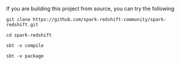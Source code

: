 If you are building this project from source, you can try the following

```
git clone https://github.com/spark-redshift-community/spark-redshift.git
```

```
cd spark-redshift
```

```
sbt -v compile
```

```
sbt -v package
```
